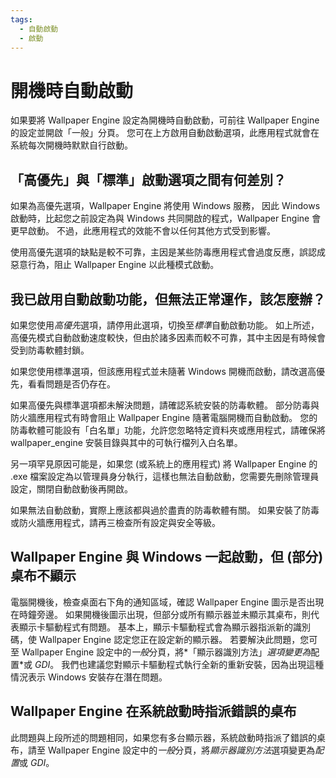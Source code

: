 ```yaml
---
tags:
  - 自動啟動
  - 啟動
---
```


# 開機時自動啟動

如果要將 Wallpaper Engine 設定為開機時自動啟動，可前往 Wallpaper Engine 的設定並開啟「一般」分頁。 您可在上方啟用自動啟動選項，此應用程式就會在系統每次開機時默默自行啟動。

## 「高優先」與「標準」啟動選項之間有何差別？

如果為高優先選項，Wallpaper Engine 將使用 Windows 服務， 因此 Windows 啟動時，比起您之前設定為與 Windows 共同開啟的程式，Wallpaper Engine 會更早啟動。 不過，此應用程式的效能不會以任何其他方式受到影響。

使用高優先選項的缺點是較不可靠，主因是某些防毒應用程式會過度反應，誤認成惡意行為，阻止 Wallpaper Engine 以此種模式啟動。

## 我已啟用自動啟動功能，但無法正常運作，該怎麼辦？

如果您使用*高優先*選項，請停用此選項，切換至*標準*自動啟動功能。 如上所述，高優先模式自動啟動速度較快，但由於諸多因素而較不可靠，其中主因是有時候會受到防毒軟體封鎖。

如果您使用標準選項，但該應用程式並未隨著 Windows 開機而啟動，請改選高優先，看看問題是否仍存在。

如果高優先與標準選項都未解決問題，請確認系統安裝的防毒軟體。 部分防毒與防火牆應用程式有時會阻止 Wallpaper Engine 隨著電腦開機而自動啟動。 您的防毒軟體可能設有「白名單」功能，允許您忽略特定資料夾或應用程式，請確保將 wallpaper_engine 安裝目錄與其中的可執行檔列入白名單。

另一項罕見原因可能是，如果您 (或系統上的應用程式) 將 Wallpaper Engine 的 .exe 檔案設定為以管理員身分執行，這樣也無法自動啟動，您需要先刪除管理員設定，關閉自動啟動後再開啟。

如果無法自動啟動，實際上應該都與過於盡責的防毒軟體有關。 如果安裝了防毒或防火牆應用程式，請再三檢查所有設定與安全等級。

## Wallpaper Engine 與 Windows 一起啟動，但 (部分) 桌布不顯示

 電腦開機後，檢查桌面右下角的通知區域，確認 Wallpaper Engine 圖示是否出現在時鐘旁邊。 如果開機後圖示出現，但部分或所有顯示器並未顯示其桌布，則代表顯示卡驅動程式有問題。 基本上，顯示卡驅動程式會為顯示器指派新的識別碼，使 Wallpaper Engine 認定您正在設定新的顯示器。 若要解決此問題，您可至 Wallpaper Engine 設定中的*一般*分頁，將*「顯示器識別方法」*選項變更為*配置*或 *GDI*。 我們也建議您對顯示卡驅動程式執行全新的重新安裝，因為出現這種情況表示 Windows 安裝存在潛在問題。

 ## Wallpaper Engine 在系統啟動時指派錯誤的桌布

 此問題與上段所述的問題相同，如果您有多台顯示器，系統啟動時指派了錯誤的桌布，請至 Wallpaper Engine 設定中的*一般*分頁，將*顯示器識別方法*選項變更為*配置*或 *GDI*。